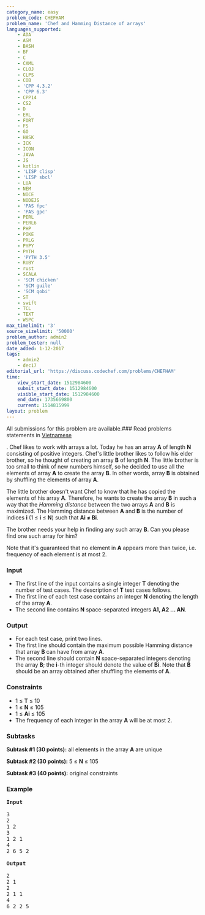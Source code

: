 ```yaml
---
category_name: easy
problem_code: CHEFHAM
problem_name: 'Chef and Hamming Distance of arrays'
languages_supported:
    - ADA
    - ASM
    - BASH
    - BF
    - C
    - CAML
    - CLOJ
    - CLPS
    - COB
    - 'CPP 4.3.2'
    - 'CPP 6.3'
    - CPP14
    - CS2
    - D
    - ERL
    - FORT
    - FS
    - GO
    - HASK
    - ICK
    - ICON
    - JAVA
    - JS
    - kotlin
    - 'LISP clisp'
    - 'LISP sbcl'
    - LUA
    - NEM
    - NICE
    - NODEJS
    - 'PAS fpc'
    - 'PAS gpc'
    - PERL
    - PERL6
    - PHP
    - PIKE
    - PRLG
    - PYPY
    - PYTH
    - 'PYTH 3.5'
    - RUBY
    - rust
    - SCALA
    - 'SCM chicken'
    - 'SCM guile'
    - 'SCM qobi'
    - ST
    - swift
    - TCL
    - TEXT
    - WSPC
max_timelimit: '3'
source_sizelimit: '50000'
problem_author: admin2
problem_tester: null
date_added: 1-12-2017
tags:
    - admin2
    - dec17
editorial_url: 'https://discuss.codechef.com/problems/CHEFHAM'
time:
    view_start_date: 1512984600
    submit_start_date: 1512984600
    visible_start_date: 1512984600
    end_date: 1735669800
    current: 1514815999
layout: problem
---
```

All submissions for this problem are available.### Read problems statements in [Vietnamese](http://www.codechef.com/download/translated/DEC17/vietnamese/CHEFHAM.pdf) 

. Chef likes to work with arrays a lot. Today he has an array **A** of length **N** consisting of positive integers. Chef's little brother likes to follow his elder brother, so he thought of creating an array **B** of length **N**. The little brother is too small to think of new numbers himself, so he decided to use all the elements of array **A** to create the array **B**. In other words, array **B** is obtained by shuffling the elements of array **A**.

The little brother doesn't want Chef to know that he has copied the elements of his array **A**. Therefore, he wants to create the array **B** in such a way that the _Hamming distance_ between the two arrays **A** and **B** is maximized. The Hamming distance between **A** and **B** is the number of indices **i** (1 ≤ **i** ≤ **N**) such that **Ai ≠ Bi**.

The brother needs your help in finding any such array **B**. Can you please find one such array for him?

Note that it's guaranteed that no element in **A** appears more than twice, i.e. frequency of each element is at most 2.

### Input

- The first line of the input contains a single integer **T** denoting the number of test cases. The description of **T** test cases follows.
- The first line of each test case contains an integer **N** denoting the length of the array **A**.
- The second line contains **N** space-separated integers **A1, A2 ... AN**.

### Output

- For each test case, print two lines.
- The first line should contain the maximum possible Hamming distance that array **B** can have from array **A**.
- The second line should contain **N** space-separated integers denoting the array **B**; the **i**-th integer should denote the value of **Bi**. Note that **B** should be an array obtained after shuffling the elements of **A**.

### Constraints

- 1 ≤ **T** ≤ 10
- 1 ≤ **N** ≤ 105
- 1 ≤ **Ai** ≤ 105
- The frequency of each integer in the array **A** will be at most 2.

### Subtasks

**Subtask #1 (30 points):** all elements in the array **A** are unique

**Subtask #2 (30 points):** 5 ≤ **N** ≤ 105

**Subtask #3 (40 points):** original constraints

### Example

<pre>
<b>Input</b>

3
2
1 2
3
1 2 1
4
2 6 5 2

<b>Output</b>

2
2 1
2
2 1 1
4
6 2 2 5

</pre>